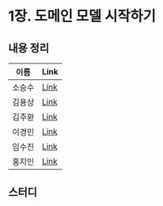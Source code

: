 # 1장. 도메인 모델 시작하기

## 내용 정리

|  이름   | Link  |
|:-----:|:------|
|  소승수  |  [Link](https://voidmelody.tistory.com/184)    |
|  김용상  |  [Link](https://sturdy-rainstorm-a1c.notion.site/DDD-1-4307fe8baf27472ebe80f3ac7aa8ec39?pvs=4)     | 
|  김주환  |  [Link](https://sturdy-rainstorm-a1c.notion.site/DDD-1-4307fe8baf27472ebe80f3ac7aa8ec39?pvs=4)      |
|  이경민  |  [Link](https://velog.io/@tidavid1/DDD-START-1%EC%9E%A5-%EB%8F%84%EB%A9%94%EC%9D%B8-%EB%AA%A8%EB%8D%B8-%EC%8B%9C%EC%9E%91%ED%95%98%EA%B8%B0)     |
|  임수진  |  [Link](https://blog.naver.com/sjlim1999/223273492386)     |
|  홍지인  |  [Link](https://velog.io/@andy230/%EB%8F%84%EB%A9%94%EC%9D%B8-%EB%AA%A8%EB%8D%B8-%EC%8B%9C%EC%9E%91%ED%95%98%EA%B8%B0)     |

## 스터디
> 
